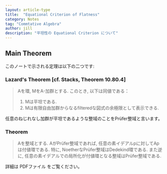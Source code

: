```yaml
---
layout: article-type
title:  "Equational Criterion of Flatness"
category: Notes
tag: "Commtative Algebra"
author: jill
description: "平坦性の Equational Criterion について"
---
```


## Main Theorem

このノートで示される定理は以下の二つです:

### Lazard's Theorem [cf. Stacks, Theorem 10.80.4]

>Aを環, MをA-加群とする. このとき, 以下は同値である：
> 1. Mは平坦である.
> 2. Mは有限自由加群からなるfilteredな図式の余極限として表示できる.

任意のねじれなし加群が平坦であるような整域のことをPrüfer整域と言います。

### Theorem

> Aを整域とする. AがPrüfer整域であれば, 任意の素イデアルpに対してApは付値環である.
> 特に, NoetherなPrüfer整域はDedekind環である.
> また逆に, 任意の素イデアルでの局所化が付値環となる整域はPrüfer整域である.

詳細は PDFファイル をご覧ください。
